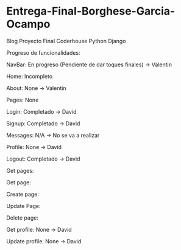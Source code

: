 # Entrega-Final-Borghese-Garcia-Ocampo
Blog Proyecto Final Coderhouse Python Django



Progreso de funcionalidades:


NavBar: En progreso (Pendiente de dar toques finales) -> Valentin

Home: Incompleto

About: None -> Valentin

Pages: None

Login: Completado -> David

Signup: Completado -> David

Messages: N/A -> No se va a realizar

Profile: None -> David

Logout: Completado -> David

Get pages:

Get page:

Create page:

Update Page:

Delete page:

Get profile: None -> David

Update profile: None -> David
